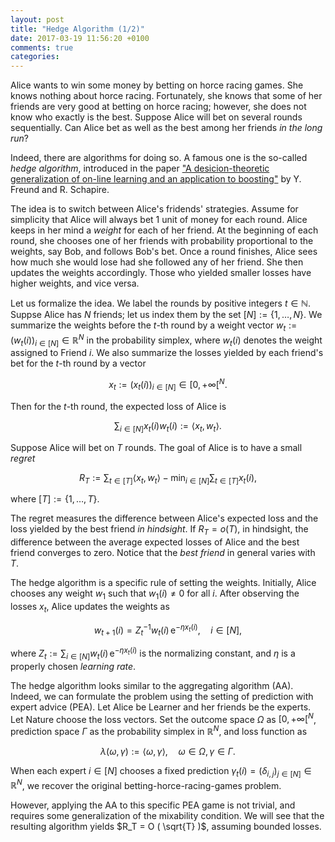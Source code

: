 ```yaml
---
layout: post
title: "Hedge Algorithm (1/2)"
date: 2017-03-19 11:56:20 +0100
comments: true
categories: 
---
```


Alice wants to win some money by betting on horce racing games. 
She knows nothing about horce racing. 
Fortunately, she knows that some of her friends are very good at betting on horce racing; however, she does not know who exactly is the best.
Suppose Alice will bet on several rounds sequentially.
Can Alice bet as well as the best among her friends *in the long run*? 

Indeed, there are algorithms for doing so. 
A famous one is the so-called *hedge algorithm*, introduced in the paper ["A desicion-theoretic generalization of on-line learning and an application to boosting"](http://dx.doi.org/10.1006/jcss.1997.1504) by Y. Freund and R. Schapire. 

The idea is to switch between Alice's fridends' strategies. 
Assume for simplicity that Alice will always bet 1 unit of money for each round. 
Alice keeps in her mind a *weight* for each of her friend. 
At the beginning of each round, she chooses one of her friends with probability proportional to the weights, say Bob, and follows Bob's bet. 
Once a round finishes, Alice sees how much she would lose had she followed any of her friend. 
She then updates the weights accordingly.
Those who yielded smaller losses have higher weights, and vice versa. 

Let us formalize the idea. 
We label the rounds by positive integers $t \in \mathbb{N}$.
Suppse Alice has $N$ friends; let us index them by the set $[N] := \lbrace 1, \ldots, N \rbrace$.
We summarize the weights before the $t$-th round by a weight vector $w_t := ( w_t (i) )_{i \in [N]} \in \mathbb{R}^N$ in the probability simplex, where $w_t (i)$ denotes the weight assigned to Friend $i$.
We also summarize the losses yielded by each friend's bet for the $t$-th round by a vector 

$$
x_t := ( x_t (i) )_{i \in [N]} \in [ 0, + \infty [^N .
$$

Then for the $t$-th round, the expected loss of Alice is 

$$
\sum_{i \in [N] } x_t(i) w_t(i) := \langle x_t, w_t \rangle .
$$

Suppose Alice will bet on $T$ rounds.
The goal of Alice is to have a small *regret*

$$
R_T := \sum_{t \in [T]} \langle x_t, w_t \rangle - \min_{i \in [N]} \sum_{t \in [T]} x_t(i) ,
$$

where $[T] := \lbrace 1, \ldots, T \rbrace$.

The regret measures the difference between Alice's expected loss and the loss yielded by the best friend *in hindsight*.
If $R_T = o(T)$, in hindsight, the difference between the average expected losses of Alice and the best friend converges to zero. 
Notice that the *best friend* in general varies with $T$.

The hedge algorithm is a specific rule of setting the weights. 
Initially, Alice chooses any weight $w_1$ such that $w_1 (i) \neq 0$ for all $i$. 
After observing the losses $x_t$, Alice updates the weights as

$$
w_{t+1} (i) = Z_t^{-1} w_t(i) \, \mathrm{e}^{- \eta x_t (i)} , \quad i \in [N] , 
$$

where $Z_t := \sum_{i \in [N]} w_t (i) \, \mathrm{e}^{- \eta x_t (i)}$ is the normalizing constant, and $\eta$ is a properly chosen *learning rate*.

The hedge algorithm looks similar to the aggregating algorithm (AA). 
Indeed, we can formulate the problem using the setting of prediction with expert advice (PEA). 
Let Alice be Learner and her friends be the experts.
Let Nature choose the loss vectors.
Set the outcome space $\Omega$ as $[ 0, + \infty [^N$, prediction space $\Gamma$ as the probability simplex in $\mathbb{R}^N$, and loss function as

$$
\lambda ( \omega, \gamma ) := \langle \omega, \gamma \rangle , \quad \omega \in \Omega, \gamma \in \Gamma. 
$$

When each expert $i \in [N]$ chooses a fixed prediction $\gamma_t (i) = ( \delta_{i,j} )_{j \in [N]} \in \mathbb{R}^N$, we recover the original betting-horce-racing-games problem.

However, applying the AA to this specific PEA game is not trivial, and requires some generalization of the mixability condition. 
We will see that the resulting algorithm yields $R_T = O ( \sqrt{T} )$, assuming bounded losses. 
